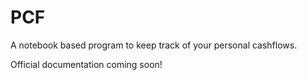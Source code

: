 # PCF
A notebook based program to keep track of your personal cashflows.

Official documentation coming soon!

